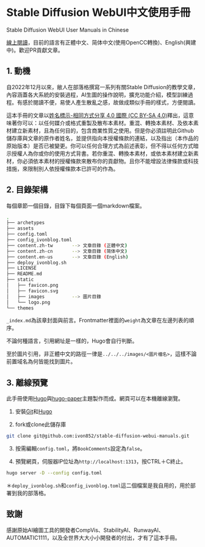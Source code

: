 # Stable Diffusion WebUI中文使用手冊

Stable Diffusion WebUI User Manuals in Chinese

[線上閱讀](https://ivonblog.com/posts/stable-diffusion-webui-manuals/)，目前的語言有正體中文、简体中文(使用OpenCC轉換)、English(興建中)。歡迎PR貢獻文章。


## 1. 動機

自2022年12月以來，敝人在部落格撰寫一系列有關Stable Diffusion的教學文章，內容涵蓋各大系統的安裝過程，AI生圖的操作說明，擴充功能介紹，模型訓練過程。有感於閱讀不便，易使人產生散亂之感，故做成類似手冊的樣式，方便閱讀。

這本手冊的文章以[姓名標示-相同方式分享 4.0 國際 (CC BY-SA 4.0)](https://creativecommons.org/licenses/by-sa/4.0/deed.zh_TW)釋出，這意味著你可以：以任何媒介或格式重製及散布本素材。重混、轉換本素材、及依本素材建立新素材，且為任何目的，包含商業性質之使用。但是你必須註明此Github儲存庫與文章的原作者姓名，並提供指向本授權條款的連結，以及指出（本作品的原始版本）是否已被變更。你可以任何合理方式為前述表彰，但不得以任何方式暗示授權人為你或你的使用方式背書。若你重混、轉換本素材，或依本素材建立新素材，你必須依本素材的授權條款來散布你的貢獻物。且你不能增設法律條款或科技措施，來限制別人依授權條款本已許可的作為。


## 2. 目錄架構

每個章節一個目錄，目錄下每個頁面一個markdown檔案。
```bash
.
├── archetypes
├── assets
├── config.toml
├── config_ivonblog.toml
├── content.zh-tw       --> 文章目錄 (正體中文)
├── content.zh-cn       --> 文章目錄 (简体中文)
├── content.en-us       --> 文章目錄 (English)
├── deploy_ivonblog.sh
├── LICENSE
├── README.md
├── static
│   ├── favicon.png
│   ├── favicon.svg
│   ├── images          --> 圖片目錄
│   └── logo.png
└── themes
```

`_index.md`為該章封面與前言。Frontmatter裡面的`weight`為文章在左邊列表的順序。

不論何種語言，引用網址是一樣的，Hugo會自行判斷。

至於圖片引用，非正體中文的路徑一律是`../../../images/<圖片檔名>`，這樣不論前置域名為何皆能找到圖片。


## 3. 離線預覽

此手冊使用[Hugo](https://gohugo.io/)與[hugo-paper](https://github.com/nanxiaobei/hugo-paper)主題製作而成。網頁可以在本機離線瀏覽。

1. 安裝[Git](https://git-scm.com/)和[Hugo](https://gohugo.io/)

2. fork或clone此儲存庫
```bash
git clone git@github.com:ivon852/stable-diffusion-webui-manuals.git
```

3. 按需編輯`config.toml`，將`BookComments`設定為`false`。

4. 預覽網頁，伺服器IP位址為`http://localhost:1313`，按CTRL＋C終止。
```bash
hugo server -D --config config.toml
```

＊`deploy_ivonblog.sh`和`config_ivonblog.toml`這二個檔案是我自用的，用於部署到我的部落格。


## 致謝

感謝原始AI繪圖工具的開發者CompVis、StabilityAI、RunwayAI、AUTOMATIC1111，以及全世界大大小小開發者的付出，才有了這本手冊。
